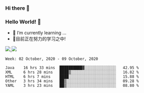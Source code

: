 ### Hi there 👋
### Hello World! 🙌

- 🌱 I’m currently learning ...
- 📖目前正在努力的学习之中!

<a href="https://github.com/anuraghazra/github-readme-stats">
  <img src="https://github-readme-stats.vercel.app/api?username=keyboardWithDream&show_icons=true&repo=github-readme-stats" />
</a>
<a href="https://github.com/anuraghazra/convoychat">
  <img src="https://github-readme-stats.vercel.app/api/top-langs/?username=keyboardWithDream&layout=compact&repo=convoychat" />
</a>



<!--START_SECTION:waka-->
```text
Week: 02 October, 2020 - 09 October, 2020

Java    16 hrs 33 mins  ██████████▓░░░░░░░░░░░░░░   42.95 % 
XML     6 hrs 28 mins   ████▒░░░░░░░░░░░░░░░░░░░░   16.82 % 
HTML    6 hrs 7 mins    ████░░░░░░░░░░░░░░░░░░░░░   15.88 % 
Other   3 hrs 34 mins   ██▒░░░░░░░░░░░░░░░░░░░░░░   09.28 % 
YAML    3 hrs 23 mins   ██▒░░░░░░░░░░░░░░░░░░░░░░   08.80 % 
```
<!--END_SECTION:waka-->
